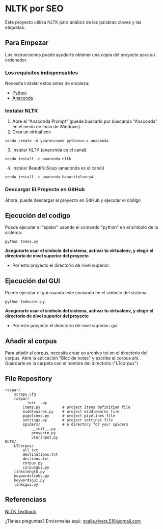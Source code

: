# NLTK por SEO

Este proyecto utiliza NLTK para análisis de las palabras claves y las etiquetas. 

## Para Empezar

Los instrucciones puede ayudarte obtener una copia del proyecto para su ordenador.

### Los requisitos indispensables

Necesita instalar estos antes de empieza:

* [Python](https://www.python.org/downloads/)
* [Anaconda](https://docs.anaconda.com/anaconda/install/)


### Instalar NLTK

1. Abre el "Anaconda Prompt" (puede buscarlo por buscando "Anaconda" en el menú de Incio de Windows)
2. Crea un virtual env
```
conda create -n yourenvname python=x.x anaconda
```
3. Instalar NLTK (anaconda es el canal)
```
conda install -c anaconda nltk
```
4. Instalar BeautifulSoup (anaconda es el canal)
```
conda install -c anaconda beautifulsoup4
```

### Descargar El Proyecto en GitHub

Ahora, puede descargar el proyecto en GitHub y ejecutar el código

## Ejecución del codígo

Puede ejecutar el "spider" usando el comando "python" en el símbolo de la sistema:
```
python todos.py
```
**Asegurarte usar el símbolo del sistema, activar tu virtualenv, y elegir el directorio de nivel superior del proyecto**
* Por esto proyecto el directorio de nivel superior: 

## Ejecución del GUI

Puede ejecutar el gui usando este comando en el símbolo del sistema:
```
python todouser.py
```

**Asegurarte usar el símbolo del sistema, activar tu virtualenv, y elegir el directorio de nivel superior del proyecto**
* Por esto proyecto el directorio de nivel superior: gui

## Añadir al corpus

Para añadir al corpus, necesita crear un archivo txt en el directorio del corpus. Abre la aplicación "Bloc de notas" y escribe el corpus ahí. Guardarle en la carpeta con el nombre del directorio ("LTcorpus")

## File Repository
```
raspar/
	scrapy.cfg
	raspar/
		__init__.py
		items.py          # project items definition file
		middlewares.py    # project middlewares file
		pipelines.py      # project pipelines file
		settings.py       # project settings file
		spiders/          # a directory for your spiders
			__init__.py
			proyecto.py
			userinput.py	
NLTK/
	LTCorpus/
		all.txt
		destinations.txt
		destinos.txt
  		corpus.py
  		corpusgui.py
	linkslength.py
	keywordslinks.py
	keywordsgui.py
	linksgui.py
```


## Referenciass
[NLTK Textbook](https://www.nltk.org/book/)

¿Tienes preguntas? Enviarmelas aqui: noelle.rivera.516@gmail.com
